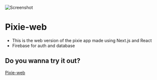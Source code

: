 ![Screenshot](https://github.com/FrostyCake47/Pixie---Personal-Diary/blob/main/assets/pixieWide.png)
# Pixie-web
- This is the web version of the pixie app made using Next.js and React
- Firebase for auth and database

## Do you wanna try it out?
[Pixie-web](https://pixie-web-two.vercel.app)
